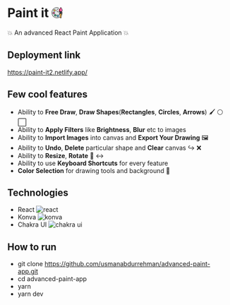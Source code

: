 # Paint it <img src="./public/paint.png" height="25px" width="25px" style="margin-bottom:-2px;"/>

:boom: An advanced React Paint Application :boom:

## Deployment link

https://paint-it2.netlify.app/

## Few cool features

- Ability to **Free Draw**, **Draw Shapes**(**Rectangles**, **Circles**, **Arrows**) :paintbrush: :white_circle: :white_large_square:
- Ability to **Apply Filters** like **Brightness**, **Blur** etc to images
- Ability to **Import Images** into canvas and **Export Your Drawing** :framed_picture:
- Ability to **Undo**, **Delete** particular shape and **Clear** canvas :arrow_right_hook: :x:
- Ability to **Resize**, **Rotate** :arrows_counterclockwise: :left_right_arrow:
- Ability to use **Keyboard Shortcuts** for every feature
- **Color Selection** for drawing tools and background :rainbow:
<!-- - Ability to **Pan**, **Zoom In** and **Zoom Out** Canvas. :heavy_plus_sign: :heavy_minus_sign: -->

## Technologies

- React <img alt="react" src="https://img.shields.io/badge/-React-45b8d8?style=flat-square&logo=react&logoColor=white" />
- Konva <img alt="konva" src="https://img.shields.io/badge/-Konva-0D83CD?style=flat-square&logo=konva&logoColor=white" />
- Chakra UI <img alt="chakra ui" src="https://img.shields.io/badge/-Chakra%20UI-319795?style=flat-square&logo=chakraui&logoColor=white" />

## How to run

- git clone https://github.com/usmanabdurrehman/advanced-paint-app.git
- cd advanced-paint-app
- yarn
- yarn dev
